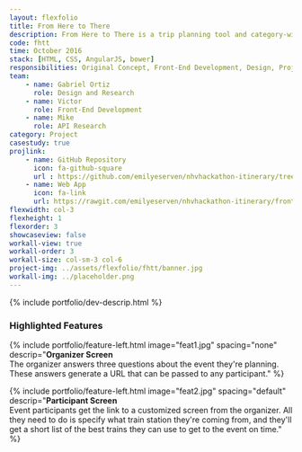 ```yaml
---
layout: flexfolio
title: From Here to There
description: From Here to There is a trip planning tool and category-winning web app built during the 2016 New Haven Hackathon. It that allows users to easily plan and coordinate group activities (as long as the travel origin and destinations are train stations).
code: fhtt
time: October 2016
stack: [HTML, CSS, AngularJS, bower]
responsibilities: Original Concept, Front-End Development, Design, Project Management
team:
    - name: Gabriel Ortiz
      role: Design and Research
    - name: Victor
      role: Front-End Development
    - name: Mike
      role: API Research
category: Project
casestudy: true
projlink:
    - name: GitHub Repository
      icon: fa-github-square
      url : https://github.com/emilyeserven/nhvhackathon-itinerary/tree/frontend
    - name: Web App
      icon: fa-link
      url: https://rawgit.com/emilyeserven/nhvhackathon-itinerary/frontend/index.html
flexwidth: col-3
flexheight: 1
flexorder: 3
showcaseview: false
workall-view: true
workall-order: 3
workall-size: col-sm-3 col-6
project-img: ../assets/flexfolio/fhtt/banner.jpg
workall-img: ../placeholder.png
---
```


{% include portfolio/dev-descrip.html %}

<h3>Highlighted Features</h3>

{% include portfolio/feature-left.html
    image="feat1.jpg"
    spacing="none"
    descrip="<strong>Organizer Screen</strong><br />The organizer answers three questions about the event they're planning. These answers generate a URL that can be passed to any participant." %}

{% include portfolio/feature-left.html
    image="feat2.jpg"
    spacing="default"
    descrip="<strong>Participant Screen</strong><br />Event participants get the link to a customized screen from the organizer. All they need to do is specify what train station they're coming from, and they'll get a short list of the best trains they can use to get to the event on time." %}